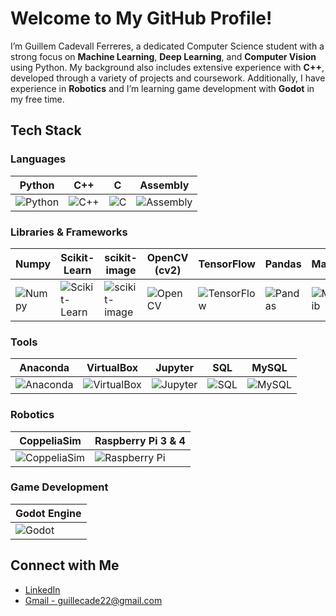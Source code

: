 # Welcome to My GitHub Profile!

I’m Guillem Cadevall Ferreres, a dedicated Computer Science student with a strong focus on **Machine Learning**, **Deep Learning**, and **Computer Vision** using Python. My background also includes extensive experience with **C++**, developed through a variety of projects and coursework. Additionally, I have experience in **Robotics** and I’m learning game development with **Godot** in my free time.

## Tech Stack

### Languages
| Python   | C++      | C        | Assembly |
|----------|----------|----------|----------|
| ![Python](https://img.shields.io/badge/-Python-3776AB?logo=python&logoColor=white) | ![C++](https://img.shields.io/badge/-C++-00599C?logo=cplusplus&logoColor=white) | ![C](https://img.shields.io/badge/-C-A8B9CC?logo=c&logoColor=white) | ![Assembly](https://img.shields.io/badge/-Assembly-6E4C41?logo=generic&logoColor=white) |

### Libraries & Frameworks
| Numpy             | Scikit-Learn      | scikit-image      | OpenCV (cv2)      | TensorFlow        | Pandas            | Matplotlib       |
|-------------------|-------------------|-------------------|-------------------|-------------------|-------------------|------------------|
| ![Numpy](https://img.shields.io/badge/-Numpy-013243?logo=numpy&logoColor=white) | ![Scikit-Learn](https://img.shields.io/badge/-Scikit--Learn-F7931E?logo=scikit-learn&logoColor=white) | ![scikit-image](https://img.shields.io/badge/-scikit--image-4ABDAC?logo=scikit-learn&logoColor=white) | ![OpenCV](https://img.shields.io/badge/-OpenCV-5C3EE8?logo=opencv&logoColor=white) | ![TensorFlow](https://img.shields.io/badge/-TensorFlow-FF6F00?logo=tensorflow&logoColor=white) | ![Pandas](https://img.shields.io/badge/-Pandas-150458?logo=pandas&logoColor=white) | ![Matplotlib](https://img.shields.io/badge/-Matplotlib-003C70?logo=matplotlib&logoColor=white) |

### Tools
| Anaconda         | VirtualBox        | Jupyter        | SQL      | MySQL    |
|------------------|-------------------|----------------|----------|----------|
| ![Anaconda](https://img.shields.io/badge/-Anaconda-44A833?logo=anaconda&logoColor=white) | ![VirtualBox](https://img.shields.io/badge/-VirtualBox-183A61?logo=virtualbox&logoColor=white) | ![Jupyter](https://img.shields.io/badge/-Jupyter-F37626?logo=jupyter&logoColor=white) | ![SQL](https://img.shields.io/badge/-SQL-003B57?logo=postgresql&logoColor=white) | ![MySQL](https://img.shields.io/badge/-MySQL-00758F?logo=mysql&logoColor=white) |

### Robotics
| CoppeliaSim     | Raspberry Pi 3 & 4 |
|-----------------|---------------------|
| ![CoppeliaSim](https://img.shields.io/badge/-CoppeliaSim-5C3EE8?logo=robot&logoColor=white) | ![Raspberry Pi](https://img.shields.io/badge/-Raspberry%20Pi-A22846?logo=raspberry-pi&logoColor=white) |

### Game Development
| Godot Engine |
|--------------|
| ![Godot](https://img.shields.io/badge/-Godot-3582D1?logo=godot&logoColor=white) |

## Connect with Me
- [LinkedIn](www.linkedin.com/in/guillem-cadevall-ferreres)
- [Gmail - guillecade22@gmail.com](mailto:guillecade22@gmail.com)

